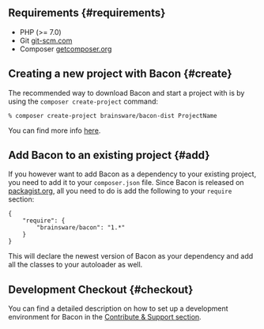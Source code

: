 ## Requirements {#requirements}

* PHP (>= 7.0)
* Git [git-scm.com](http://git-scm.com/)
* Composer [getcomposer.org](http://getcomposer.org/)

## Creating a new project with Bacon {#create}

The recommended way to download Bacon and start a project with is by using the `composer create-project` command:

```
% composer create-project brainsware/bacon-dist ProjectName
```

You can find more info [here](/articles/getting-started#installation).

## Add Bacon to an existing project {#add}

If you however want to add Bacon as a dependency to your existing project, you need to add it to your `composer.json` file. Since Bacon is released on [packagist.org](https://packagist.org/packages/brainsware/bacon), all you need to do is add the following to your `require` section:

```
{
	"require": {
		"brainsware/bacon": "1.*"
	}
}
```

This will declare the newest version of Bacon as your dependency and add all the classes to your autoloader as well.

## Development Checkout {#checkout}

You can find a detailed description on how to set up a development environment for Bacon in the [Contribute & Support section](/articles/contribute-support).

